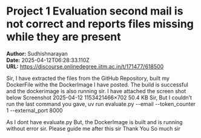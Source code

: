 # Project 1 Evaluation second mail is not correct and reports files missing while they are present

**Author:** Sudhishnarayan  
**Date:** 2025-04-12T06:28:33.110Z  
**URL:** https://discourse.onlinedegree.iitm.ac.in/t/171477/618500

Sir, I have extracted the files from the GitHub Repository, built my DockerFile withe the DockerImage I have posted. The build is successful and the dockerimage is also running sir. I have attached the screen shot below
Screenshot 2025-04-12 1153421466×702 50.4 KB
Sir, But I couldn’t run the last command you gave,
uv run evaluate.py --email <any email> --token_counter 1 --external_port 8000

As I dont have evaluate.py
But, the DockerImage is built and is running without error sir.
Please guide me after this sir
Thank You So much sir
